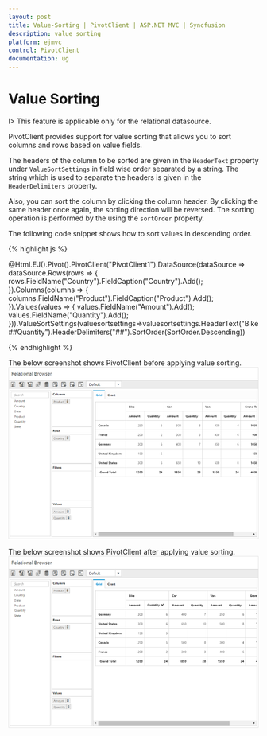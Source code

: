 ```yaml
---
layout: post
title: Value-Sorting | PivotClient | ASP.NET MVC | Syncfusion
description: value sorting
platform: ejmvc
control: PivotClient
documentation: ug
---
```


# Value Sorting

I> This feature is applicable only for the relational datasource.

PivotClient provides support for value sorting that allows you to sort columns and rows based on value fields.

The headers of the column to be sorted are given in the `HeaderText` property under `ValueSortSettings` in field wise order separated by a string. The string which is used to separate the headers is given in the `HeaderDelimiters` property.

Also, you can sort the column by clicking the column header. By clicking the same header once again, the sorting direction will be reversed. The sorting operation is performed by the using the `sortOrder` property.

The following code snippet shows how to sort values in descending order.

{% highlight js %}

@Html.EJ().Pivot().PivotClient("PivotClient1").DataSource(dataSource => dataSource.Rows(rows => { rows.FieldName("Country").FieldCaption("Country").Add(); }).Columns(columns => { columns.FieldName("Product").FieldCaption("Product").Add(); }).Values(values => { values.FieldName("Amount").Add(); values.FieldName("Quantity").Add(); })).ValueSortSettings(valuesortsettings=>valuesortsettings.HeaderText("Bike##Quantity").HeaderDelimiters("##").SortOrder(SortOrder.Descending))

{% endhighlight %}

The below screenshot shows PivotClient before applying value sorting.
![ASP NET MVC pivot client control](Value-Sorting_images/Before.png)

The below screenshot shows PivotClient after applying value sorting.
![ASP NET MVC pivot client control with value sorting](Value-Sorting_images/After.png)